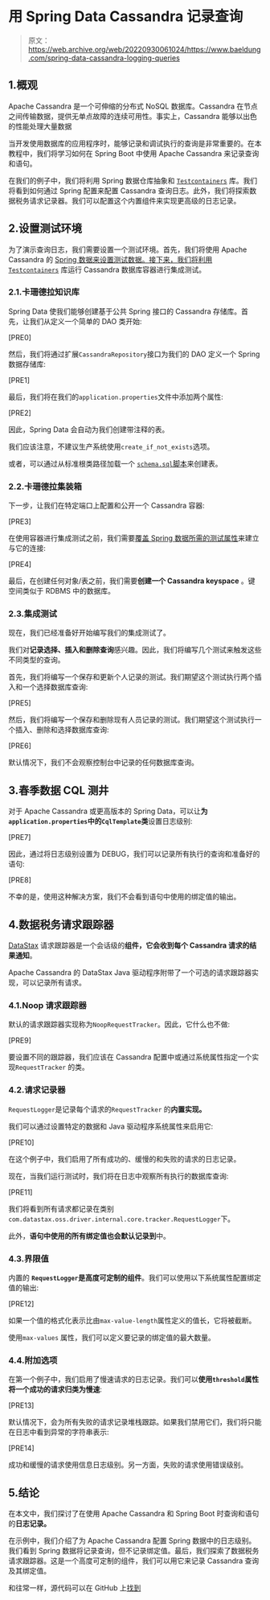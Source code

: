 # 用 Spring Data Cassandra 记录查询

> 原文：<https://web.archive.org/web/20220930061024/https://www.baeldung.com/spring-data-cassandra-logging-queries>

## 1.概观

Apache Cassandra 是一个可伸缩的分布式 NoSQL 数据库。Cassandra 在节点之间传输数据，提供无单点故障的连续可用性。事实上，Cassandra 能够以出色的性能处理大量数据

当开发使用数据库的应用程序时，能够记录和调试执行的查询是非常重要的。在本教程中，我们将学习如何在 Spring Boot 中使用 Apache Cassandra 来记录查询和语句。

在我们的例子中，我们将利用 Spring 数据仓库抽象和 [`Testcontainers`](/web/20221208143830/https://www.baeldung.com/spring-boot-testcontainers-integration-test) 库。我们将看到如何通过 Spring 配置来配置 Cassandra 查询日志。此外，我们将探索数据税务请求记录器。我们可以配置这个内置组件来实现更高级的日志记录。

## 2.设置测试环境

为了演示查询日志，我们需要设置一个测试环境。首先，我们将使用 Apache Cassandra 的 [Spring 数据来设置测试数据。接下来，我们将利用](/web/20221208143830/https://www.baeldung.com/spring-data-cassandra-tutorial) [`Testcontainers`](/web/20221208143830/https://www.baeldung.com/spring-boot-testcontainers-integration-test) 库运行 Cassandra 数据库容器进行集成测试。

### 2.1.卡珊德拉知识库

Spring Data 使我们能够创建基于公共 Spring 接口的 Cassandra 存储库。首先，让我们从定义一个简单的 DAO 类开始:

[PRE0]

然后，我们将通过扩展`CassandraRepository`接口为我们的 DAO 定义一个 Spring 数据存储库:

[PRE1]

最后，我们将在我们的`application.properties`文件中添加两个属性:

[PRE2]

因此，Spring Data 会自动为我们创建带注释的表。

我们应该注意，不建议生产系统使用`create_if_not_exists`选项。

或者，可以通过从标准根类路径加载一个 [`schema.sql`脚本](/web/20221208143830/https://www.baeldung.com/spring-boot-data-sql-and-schema-sql)来创建表。

### 2.2.卡珊德拉集装箱

下一步，让我们在特定端口上配置和公开一个 Cassandra 容器:

[PRE3]

在使用容器进行集成测试之前，我们需要[覆盖 Spring 数据所需的测试属性](/web/20221208143830/https://www.baeldung.com/spring-tests-override-properties)来建立与它的连接:

[PRE4]

最后，在创建任何对象/表之前，我们需要**创建一个 Cassandra keyspace** 。键空间类似于 RDBMS 中的数据库。

### 2.3.集成测试

现在，我们已经准备好开始编写我们的集成测试了。

我们对**记录选择、插入和删除查询**感兴趣。因此，我们将编写几个测试来触发这些不同类型的查询。

首先，我们将编写一个保存和更新个人记录的测试。我们期望这个测试执行两个插入和一个选择数据库查询:

[PRE5]

然后，我们将编写一个保存和删除现有人员记录的测试。我们期望这个测试执行一个插入、删除和选择数据库查询:

[PRE6]

默认情况下，我们不会观察控制台中记录的任何数据库查询。

## 3.春季数据 CQL 测井

对于 Apache Cassandra 或更高版本的 Spring Data，可以让**为 `application.properties`中的`CqlTemplate`类**设置日志级别:

[PRE7]

因此，通过将日志级别设置为 DEBUG，我们可以记录所有执行的查询和准备好的语句:

[PRE8]

不幸的是，使用这种解决方案，我们不会看到语句中使用的绑定值的输出。

## 4.数据税务请求跟踪器

[DataStax](/web/20221208143830/https://www.baeldung.com/datastax-post) 请求跟踪器是一个会话级的**组件，它会收到每个 Cassandra 请求的结果通知**。

Apache Cassandra 的 DataStax Java 驱动程序附带了一个可选的请求跟踪器实现，可以记录所有请求。

### 4.1.Noop 请求跟踪器

默认的请求跟踪器实现称为`NoopRequestTracker`。因此，它什么也不做:

[PRE9]

要设置不同的跟踪器，我们应该在 Cassandra 配置中或通过系统属性指定一个实现`RequestTracker` 的类。

### 4.2.请求记录器

`RequestLogger`是记录每个请求的`RequestTracker` 的**内置实现。**

我们可以通过设置特定的数据和 Java 驱动程序系统属性来启用它:

[PRE10]

在这个例子中，我们启用了所有成功的、缓慢的和失败的请求的日志记录。

现在，当我们运行测试时，我们将在日志中观察所有执行的数据库查询:

[PRE11]

我们将看到所有请求都记录在类别`com.datastax.oss.driver.internal.core.tracker.RequestLogger`下。

此外，**语句中使用的所有绑定值也会默认记录到**中。

### 4.3.界限值

内置的 **`RequestLogger`是高度可定制的组件**。我们可以使用以下系统属性配置绑定值的输出:

[PRE12]

如果一个值的格式化表示比由`max-value-length`属性定义的值长，它将被截断。

使用`max-values` 属性，我们可以定义要记录的绑定值的最大数量。

### 4.4.附加选项

在第一个例子中，我们启用了慢速请求的日志记录。我们可以**使用`threshold`属性将一个成功的请求归类为慢速**:

[PRE13]

默认情况下，会为所有失败的请求记录堆栈跟踪。如果我们禁用它们，我们将只能在日志中看到异常的字符串表示:

[PRE14]

成功和缓慢的请求使用信息日志级别。另一方面，失败的请求使用错误级别。

## 5.结论

在本文中，我们探讨了在使用 Apache Cassandra 和 Spring Boot 时查询和语句的**日志记录。**

在示例中，我们介绍了为 Apache Cassandra 配置 Spring 数据中的日志级别。我们看到 Spring 数据将记录查询，但不记录绑定值。最后，我们探索了数据税务请求跟踪器。这是一个高度可定制的组件，我们可以用它来记录 Cassandra 查询及其绑定值。

和往常一样，源代码可以在 GitHub 上[找到](https://web.archive.org/web/20221208143830/https://github.com/Baeldung/datastax-cassandra/tree/main/spring-cassandra)